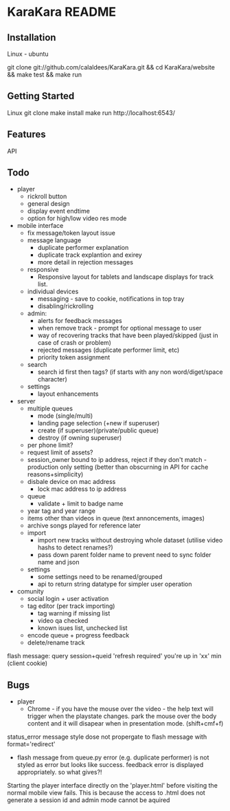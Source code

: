 KaraKara README
===============

Installation
------------

Linux - ubuntu

git clone git://github.com/calaldees/KaraKara.git && cd KaraKara/website && make test && make run


Getting Started
---------------

Linux
git clone <git repo>
make install
make run
http://localhost:6543/


Features
--------

API


Todo
----

* player
  * rickroll button
  * general design
  * display event endtime
  * option for high/low video res mode
* mobile interface
  * fix message/token layout issue
  * message language
    * duplicate performer explanation
    * duplicate track explantion and exirey
    * more detail in rejection messages
  * responsive
    * Responsive layout for tablets and landscape displays for track list.
  * individual devices
    * messaging - save to cookie, notifications in top tray
    * disabling/rickrolling
  * admin:
    * alerts for feedback messages
    * when remove track - prompt for optional message to user
    * way of recovering tracks that have been played/skipped (just in case of crash or problem)
    * rejected messages (duplicate performer limit, etc)
    * priority token assignment
  * search
    * search id first then tags? (if starts with any non word/diget/space character)
  * settings
    * layout enhancements
* server
  * multiple queues
    * mode (single/multi)
    * landing page selection (+new if superuser)
    * create (if superuser)(private/public queue)
    * destroy (if owning superuser)
  * per phone limit?
  * request limit of assets?
  * session_owner bound to ip address, reject if they don't match - production only setting (better than obscurning in API for cache reasons+simplicity)
  * disbale device on mac address
    * lock mac address to ip address
  * queue
    * validate + limit to badge name
  * year tag and year range
  * items other than videos in queue (text annoncements, images)
  * archive songs played for reference later
  * import
    * import new tracks without destroying whole dataset (utilise video hashs to detect renames?)
    * pass down parent folder name to prevent need to sync folder name and json
  * settings
    * some settings need to be renamed/grouped
    * api to return string datatype for simpler user operation
* comunity
  * social login + user activation
  * tag editor (per track importing)
    * tag warning if missing list
    * video qa checked
    * known isues list, unchecked list
  * encode queue + progress feedback
  * delete/rename track


flash message:
  query session+queid 'refresh required'
  you're up in 'xx' min (client cookie)


Bugs
----

* player
  * Chrome - if you have the mouse over the video - the help text will trigger when the playstate changes. park the mouse over the body content and  it will disapear when in presentation mode. (shift+cmf+f)

status_error message style dose not propergate to flash message with format='redirect'
 - flash message from queue.py error (e.g. duplicate performer) is not styled as error but looks like success. feedback error is displayed appropriately. so what gives?!
 
Starting the player interface directly on the 'player.html' before visiting the normal mobile view fails. This is because the access to .html does not generate a session id and admin mode cannot be aquired
